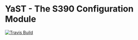 # YaST - The S390 Configuration Module #

[![Travis Build](https://travis-ci.org/yast/yast-s390.svg?branch=master)](https://travis-ci.org/yast/yast-s390)

